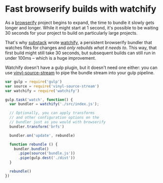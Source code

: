 # Fast browserify builds with watchify

As a [browserify](http://github.com/substack/node-browserify) project begins to
expand, the time to bundle it slowly gets longer and longer. While it might
start at 1 second, it's possible to be waiting 30 seconds for your project to
build on particularly large projects.

That's why [substack](http://github/substack) wrote
[watchify](http://github.com/substack/watchify), a persistent browserify
bundler that watches files for changes and *only rebuilds what it needs to*.
This way, that first build might still take 30 seconds, but subsequent builds
can still run in under 100ms – which is a huge improvement.

Watchify doesn't have a gulp plugin, but it doesn't need one either: you can
use [vinyl-source-stream](http://github.com/hughsk/vinyl-source-stream) to pipe
the bundle stream into your gulp pipeline.

``` javascript
var gulp = require('gulp')
var source = require('vinyl-source-stream')
var watchify = require('watchify')

gulp.task('watch', function() {
  var bundler = watchify('./src/index.js');

  // Optionally, you can apply transforms
  // and other configuration options on the
  // bundler just as you would with browserify
  bundler.transform('brfs')

  bundler.on('update', rebundle)

  function rebundle () {
    bundler.bundle()
      .pipe(source('bundle.js'))
      .pipe(gulp.dest('./dist'))
  }

  rebundle()
})
```

